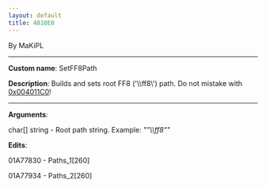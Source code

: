 ```yaml
---
layout: default
title: 4010E0
---
```


By MaKiPL

------------------------------------------------------------------------

**Custom name**: SetFF8Path

**Description**: Builds and sets root FF8 ('\\\\ff8\\') path. Do not mistake with [0x004011C0](../Engine/RE/4011C0.md)!

------------------------------------------------------------------------

**Arguments**:

char\[\] string - Root path string. Example: *""\\\\ff8""*

**Edits**:

01A77830 - Paths\_1\[260\]

01A77934 - Paths\_2\[260\]
